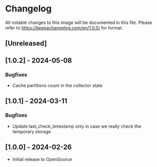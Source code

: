 # Changelog

All notable changes to this image will be documented in this file.
Please refer to https://keepachangelog.com/en/1.0.0/ for format.

## [Unreleased]

## [1.0.2] - 2024-05-08
### Bugfixes
- Cache partitions count in the collector state

## [1.0.1] - 2024-03-11
### Bugfixes
- Update last_check_timestamp only in case we really check the temporary storage

## [1.0.0] - 2024-02-26
- Initial release to OpenSource
